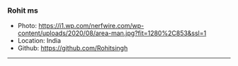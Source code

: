 ### Rohit ms
- Photo: https://i1.wp.com/nerfwire.com/wp-content/uploads/2020/08/area-man.jpg?fit=1280%2C853&ssl=1
- Location: India
- Github: https://github.com/Rohitsingh
***
